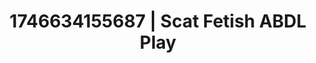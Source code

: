 ---
categories:
- Nude shadows
- Lustful narration
- AI-generated
- Erotic curves
- Wet skin
- Tattooed beauties
- ASMR
- Cosplay
image: /assets/images/1746634155687.jpg
layout: post
seo:
  description: Featured content with premium Scat Fetish, ABDL Play. HD images available.
  keywords: Scat Fetish, ABDL Play
  og_image: /assets/images/1746634155687.jpg
  schema_type: VisualArtwork
tags:
- '#1746634155687'
- Scat Fetish
- ABDL Play
title: 1746634155687 | Scat Fetish ABDL Play
---